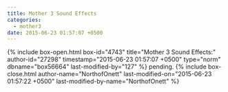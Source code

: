 ```yaml
---
title: Mother 3 Sound Effects
categories:
  - mother3
date: 2015-06-23 01:57:07 +0500
---
```

{% include box-open.html box-id="4743" title="Mother 3 Sound Effects:" author-id="27298" timestamp="2015-06-23 01:57:07 +0500" type="norm" dbname="box56664" last-modified-by="127" %}
pending.
{% include box-close.html author-name="NorthofOnett" last-modified-on="2015-06-23 01:57:22 +0500" last-modified-by-name="NorthofOnett" %}
